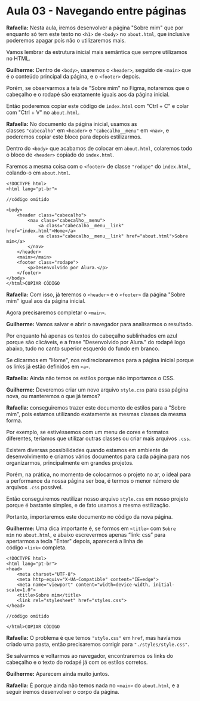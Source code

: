 # Aula 03 - Navegando entre páginas

**Rafaella:** Nesta aula, iremos desenvolver a página "Sobre mim" que por enquanto só tem este texto no `<h1>` de `<body>` no `about.html`, que inclusive poderemos apagar pois não o utilizaremos mais.

Vamos lembrar da estrutura inicial mais semântica que sempre utilizamos no HTML.

**Guilherme:** Dentro de `<body>`, usaremos o `<header>`, seguido de `<main>` que é o conteúdo principal da página, e o `<footer>` depois.

Porém, se observarmos a tela de "Sobre mim" no Figma, notaremos que o cabeçalho e o rodapé são exatamente iguais aos da página inicial.

Então poderemos copiar este código de `index.html` com "Ctrl + C" e colar com "Ctrl + V" no `about.html`.

**Rafaella:** No documento da página inicial, usamos as classes `"cabecalho"` em `<header>` e `"cabecalho__menu"` em `<nav>`, e poderemos copiar este bloco para depois estilizarmos.

Dentro do `<body>` que acabamos de colocar em `about.html`, colaremos todo o bloco de `<header>` copiado do `index.html`.

Faremos a mesma coisa com o `<footer>` de classe `"rodape"` do `index.html`, colando-o em `about.html`.

```
<!DOCTYPE html>
<html lang="pt-br">

//código omitido

<body>
    <header class="cabecalho">
        <nav class="cabecalho__menu">
            <a class="cabecalho__menu__link" href="index.html">Home</a>
            <a class="cabecalho__menu__link" href="about.html">Sobre mim</a>
        </nav>
    </header>
    <main></main>
    <footer class="rodape">
        <p>Desenvolvido por Alura.</p>
    </footer>
</body>
</html>COPIAR CÓDIGO
```

**Rafaella:** Com isso, já teremos o `<header>` e o `<footer>` da página "Sobre mim" igual aos da página inicial.

Agora precisaremos completar o `<main>`.

**Guilherme:** Vamos salvar e abrir o navegador para analisarmos o resultado.

Por enquanto há apenas os textos do cabeçalho sublinhados em azul porque são clicáveis, e a frase "Desenvolvido por Alura." do rodapé logo abaixo, tudo no canto superior esquerdo do fundo em branco.

Se clicarmos em "Home", nos redirecionaremos para a página inicial porque os links já estão definidos em `<a>`.

**Rafaella:** Ainda não temos os estilos porque não importamos o CSS.

**Guilherme:** Deveremos criar um novo arquivo `style.css` para essa página nova, ou manteremos o que já temos?

**Rafaella:** conseguiremos trazer este documento de estilos para a "Sobre mim", pois estamos utilizando exatamente as mesmas classes da mesma forma.

Por exemplo, se estivéssemos com um menu de cores e formatos diferentes, teríamos que utilizar outras classes ou criar mais arquivos `.css`.

Existem diversas possibilidades quando estamos em ambiente de desenvolvimento e criamos vários documentos para cada página para nos organizarmos, principalmente em grandes projetos.

Porém, na prática, no momento de colocarmos o projeto no ar, o ideal para a performance da nossa página ser boa, é termos o menor número de arquivos `.css` possível.

Então conseguiremos reutilizar nosso arquivo `style.css` em nosso projeto porque é bastante simples, e de fato usamos a mesma estilização.

Portanto, importaremos este documento no código da nova página.

**Guilherme:** Uma dica importante é, se formos em `<title>` com `Sobre mim` no `about.html`, e abaixo escrevermos apenas “link: css” para apertarmos a tecla "Enter" depois, aparecerá a linha de código `<link>` completa.

```
<!DOCTYPE html>
<html lang="pt-br">
<head>
    <meta charset="UTF-8">
    <meta http-equiv="X-UA-Compatible" content="IE=edge">
    <meta name="viewport" content="width=device-width, initial-scale=1.0">
    <title>Sobre mim</title>
    <link rel="stylesheet" href="styles.css">
</head>

//código omitido

</html>COPIAR CÓDIGO
```

**Rafaella:** O problema é que temos `"style.css"` em `href`, mas havíamos criado uma pasta, então precisaremos corrigir para `"./styles/style.css"`.

Se salvarmos e voltarmos ao navegador, encontraremos os links do cabeçalho e o texto do rodapé já com os estilos corretos.

**Guilherme:** Aparecem ainda muito juntos.

**Rafaella:** É porque ainda não temos nada no `<main>` do `about.html`, e a seguir iremos desenvolver o corpo da página.